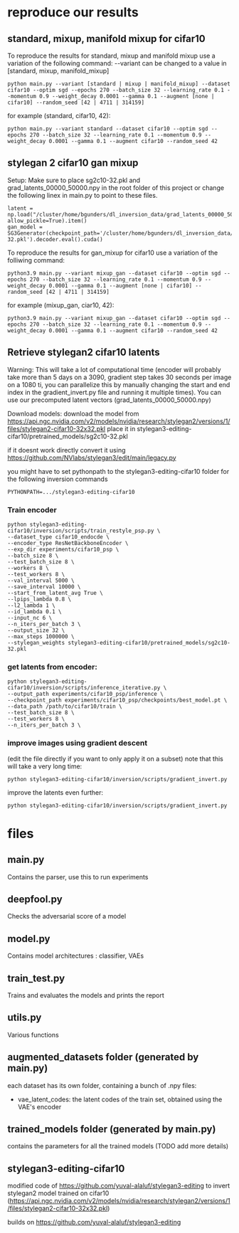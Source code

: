 # reproduce our results
## standard, mixup, manifold mixup for cifar10

To reproduce the results for standard, mixup and manifold mixup use a variation of the following command:
--variant can be changed to a value in [standard, mixup, manifold_mixup]

```
python main.py --variant [standard | mixup | manifold_mixup] --dataset cifar10 --optim sgd --epochs 270 --batch_size 32 --learning_rate 0.1 --momentum 0.9 --weight_decay 0.0001 --gamma 0.1 --augment [none | cifar10] --random_seed [42 | 4711 | 314159]
```

for example (standard, cifar10, 42):
```
python main.py --variant standard --dataset cifar10 --optim sgd --epochs 270 --batch_size 32 --learning_rate 0.1 --momentum 0.9 --weight_decay 0.0001 --gamma 0.1 --augment cifar10 --random_seed 42
```

## stylegan 2 cifar10 gan mixup
Setup:
Make sure to place sg2c10-32.pkl and grad_latents_00000_50000.npy in the root folder of this project or change the following linex in main.py to point to these files.
```
latent = np.load("/cluster/home/bgunders/dl_inversion_data/grad_latents_00000_50000.npy", allow_pickle=True).item()
gan_model = SG3Generator(checkpoint_path='/cluster/home/bgunders/dl_inversion_data/sg2c10-32.pkl').decoder.eval().cuda()
```

To reproduce the results for gan_mixup for cifar10 use a variation of the folliwing command:
```
python3.9 main.py --variant mixup_gan --dataset cifar10 --optim sgd --epochs 270 --batch_size 32 --learning_rate 0.1 --momentum 0.9 --weight_decay 0.0001 --gamma 0.1 --augment [none | cifar10] --random_seed [42 | 4711 | 314159]
```
for example (mixup_gan, ciar10, 42):
```
python3.9 main.py --variant mixup_gan --dataset cifar10 --optim sgd --epochs 270 --batch_size 32 --learning_rate 0.1 --momentum 0.9 --weight_decay 0.0001 --gamma 0.1 --augment cifar10 --random_seed 42
```

## Retrieve stylegan2 cifar10 latents
Warning: This will take a lot of computational time (encoder will probably take more than 5 days on a 3090, gradient step takes 30 seconds per image on a 1080 ti, you can parallelize this by manually changing the start and end index in the gradient_invert.py file and running it multiple times). You can use our precomputed latent vectors (grad_latents_00000_50000.npy)

Download models:
download the model from https://api.ngc.nvidia.com/v2/models/nvidia/research/stylegan2/versions/1/files/stylegan2-cifar10-32x32.pkl
place it in stylegan3-editing-cifar10/pretrained_models/sg2c10-32.pkl

if it doesnt work directly convert it using https://github.com/NVlabs/stylegan3/edit/main/legacy.py

you might have to set pythonpath to the stylegan3-editing-cifar10 folder for the following inversion commands
```
PYTHONPATH=.../stylegan3-editing-cifar10
```

### Train encoder
```
python stylegan3-editing-cifar10/inversion/scripts/train_restyle_psp.py \
--dataset_type cifar10_endocde \
--encoder_type ResNetBackboneEncoder \
--exp_dir experiments/cifar10_psp \
--batch_size 8 \
--test_batch_size 8 \
--workers 8 \
--test_workers 8 \
--val_interval 5000 \
--save_interval 10000 \
--start_from_latent_avg True \
--lpips_lambda 0.8 \
--l2_lambda 1 \
--id_lambda 0.1 \
--input_nc 6 \
--n_iters_per_batch 3 \
--output_size 32 \
--max_steps 1000000 \
--stylegan_weights stylegan3-editing-cifar10/pretrained_models/sg2c10-32.pkl
```

### get latents from encoder:
```
python stylegan3-editing-cifar10/inversion/scripts/inference_iterative.py \
--output_path experiments/cifar10_psp/inference \
--checkpoint_path experiments/cifar10_psp/checkpoints/best_model.pt \
--data_path /path/to/cifar10/train \
--test_batch_size 8 \
--test_workers 8 \
--n_iters_per_batch 3 \
```

### improve images using gradient descent
(edit the file directly if you want to only apply it on a subset) note that this will take a very long time:
```
python stylegan3-editing-cifar10/inversion/scripts/gradient_invert.py
```
improve the latents even further:
```
python stylegan3-editing-cifar10/inversion/scripts/gradient_invert.py
```

# files

## main.py
Contains the parser, use this to run experiments

## deepfool.py
Checks the adversarial score of a model

## model.py
Contains model architectures : classifier, VAEs

## train_test.py
Trains and evaluates the models and prints the report

## utils.py
Various functions

## augmented_datasets folder (generated by main.py)
each dataset has its own folder, containing a bunch of .npy files:
- vae_latent_codes: the latent codes of the train set, obtained using the VAE's encoder

## trained_models folder (generated by main.py)
contains the parameters for all the trained models (TODO add more details)

## stylegan3-editing-cifar10

modified code of https://github.com/yuval-alaluf/stylegan3-editing to invert stylegan2 model trained on cifar10 (https://api.ngc.nvidia.com/v2/models/nvidia/research/stylegan2/versions/1/files/stylegan2-cifar10-32x32.pkl)

builds on https://github.com/yuval-alaluf/stylegan3-editing

